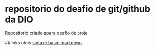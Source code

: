 # repositorio do deafio de git/github da DIO
Repositorio criado apara deafio de proje

##links uteis
[sintaxe basic markdown](https://markdown.net.br/sintaxe-basica/)

